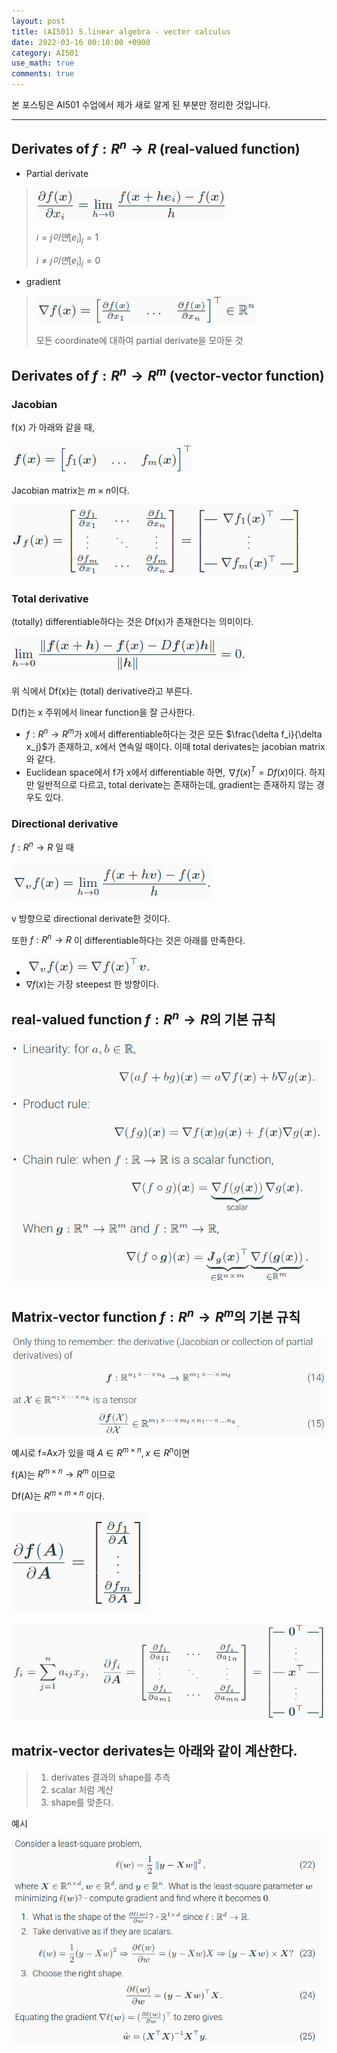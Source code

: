 ```yaml
---
layout: post
title: (AI501) 5.linear algebra - vecter calculus
date: 2022-03-16 00:10:00 +0900
category: AI501
use_math: true
comments: true
---
```


본 포스팅은 AI501 수업에서 제가 새로 알게 된 부분만 정리한 것입니다.

---

## Derivates of $f:R^n → R$ (real-valued function)

- Partial derivate

> ![alt image](/public/img/220316/real-valued-function-partial-derivatives.png)
>
> $i = j이면 [e_i]_j = 1$
>
> $i\neq j이면 [e_i]_j = 0$

- gradient

> ![alt image](/public/img/220316/real-valued-function-gradient.png)
>
> 모든 coordinate에 대하여 partial derivate을 모아둔 것

## Derivates of $f:R^n → R^m$ (vector-vector function)

### Jacobian

f(x) 가 아래와 같을 때,

![alt image](/public/img/220316/vector-vector-function.png)

Jacobian matrix는 $m\times n$이다.

![alt image](/public/img/220316/jacobian_matrix.png)

### Total derivative

(totally) differentiable하다는 것은 Df(x)가 존재한다는 의미이다.

![alt image](/public/img/220316/differentiable.png)

위 식에서 Df(x)는 (total) derivative라고 부른다.

D(f)는 x 주위에서 linear function을 잘 근사한다.

- $f:R^n → R^m$가 x에서 differentiable하다는 것은 모든 $\frac{\delta f_i}{\delta x_j}$가 존재하고, x에서 연속일 때이다. 이때 total derivates는 jacobian matrix와 같다.
- Euclidean space에서 f가 x에서 differentiable 하면, $\nabla f(x)^T=Df(x)$이다. 하지만 일반적으로 다르고, total derivate는 존재하는데, gradient는 존재하지 않는 경우도 있다.

### Directional derivative

$f:R^n → R$ 일 때

![alt image](/public/img/220316/directional_derivative.png)

v 방향으로 directional derivate한 것이다.

또한 $f:R^n → R$ 이 differentiable하다는 것은 아래를 만족한다.

- ![alt image](/public/img/220316/directional_derivative_if_differentiable.png)
- $\nabla f(x)$는 가장 steepest 한 방향이다.

## real-valued function $f:R^n → R$의 기본 규칙

![alt image](/public/img/220316/real-valued-function-basic-rule.png)

## Matrix-vector function $f:R^n → R^m$의 기본 규칙

![alt image](/public/img/220316/derivative_dimension.png)

예시로 f=Ax가 있을 때 $A \in R^{m\times n}, x\in R^n$이면 

f(A)는 $R^{m\times n} → R^m$ 이므로

Df(A)는 $R^{m\times m\times n}$ 이다.

![alt image](/public/img/220316/example1.png)

![alt image](/public/img/220316/example2.png)

## matrix-vector derivates는 아래와 같이 계산한다.

> 1. derivates 결과의 shape를 추측
> 2. scalar 처럼 계산
> 3. shape를 맞춘다.

예시

![alt image](/public/img/220316/example3.png)